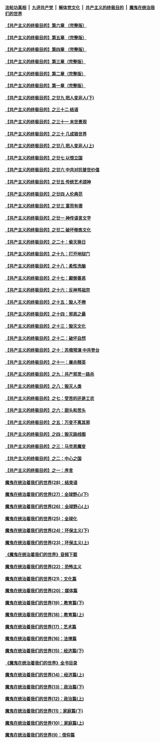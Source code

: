 

####  [法轮功真相](../../../../basic/blob/master/README.md?t=06211531) &nbsp;|&nbsp; [九评共产党](../../../../9ping.md/blob/master/README.md?t=06211531) &nbsp;|&nbsp; [解体党文化](../../../../jtdwh.md/blob/master/README.md?t=06211531)  &nbsp;|&nbsp; [共产主义的终极目的](../../../../gczydzjmd.md/blob/master/README.md?t=06211531) &nbsp;|&nbsp; [魔鬼在统治我们的世界](../../../../mgztzwmdsj.md/blob/master/README.md?t=06211531) 

#### [【共产主义的终极目的】第六章 （完整版）](../pages/nsc422/n11428913.md?t=06211531) 

#### [【共产主义的终极目的】第五章 （完整版）](../pages/nsc422/n11428912.md?t=06211531) 

#### [【共产主义的终极目的】第四章 （完整版）](../pages/nsc422/n11428907.md?t=06211531) 

#### [【共产主义的终极目的】第三章（完整版）](../pages/nsc422/n11428848.md?t=06211531) 

#### [【共产主义的终极目的】第二章（完整版）](../pages/nsc422/n11428831.md?t=06211531) 

#### [【共产主义的终极目的】第一章（完整版）](../pages/nsc422/n11417651.md?t=06211531) 

#### [【共产主义的终极目的】之廿九 把人变非人(下)](../pages/nsc422/n11344140.md?t=06211531) 

#### [【共产主义的终极目的】之三十二 结语](../pages/nsc422/n11360535.md?t=06211531) 

#### [【共产主义的终极目的】之三十一 末世景观](../pages/nsc422/n11351129.md?t=06211531) 

#### [【共产主义的终极目的】之三十 几成狼世界](../pages/nsc422/n11348280.md?t=06211531) 

#### [【共产主义的终极目的】之廿八 把人变非人(上)](../pages/nsc422/n11340492.md?t=06211531) 

#### [【共产主义的终极目的】之廿七 以恨立国](../pages/nsc422/n11336944.md?t=06211531) 

#### [【共产主义的终极目的】之廿六 中共对抗普世价值](../pages/nsc422/n11324785.md?t=06211531) 

#### [【共产主义的终极目的】之廿五 传统艺术颂神](../pages/nsc422/n11296396.md?t=06211531) 

#### [【共产主义的终极目的】之廿四 人伦典范](../pages/nsc422/n11296397.md?t=06211531) 

#### [【共产主义的终极目的】之廿三 富而有德](../pages/nsc422/n11283598.md?t=06211531) 

#### [【共产主义的终极目的】之廿一 神传语言文字](../pages/nsc422/n11263265.md?t=06211531) 

#### [【共产主义的终极目的】之廿二 破坏修炼文化](../pages/nsc422/n11245728.md?t=06211531) 

#### [【共产主义的终极目的】之二十：偷天换日](../pages/nsc422/n11238846.md?t=06211531) 

#### [【共产主义的终极目的】之十九：打开地狱门](../pages/nsc422/n11206376.md?t=06211531) 

#### [【共产主义的终极目的】之十八：柔性洗脑](../pages/nsc422/n11199994.md?t=06211531) 

#### [【共产主义的终极目的】之十七：颠倒善恶](../pages/nsc422/n11179782.md?t=06211531) 

#### [【共产主义的终极目的】之十六：反神骂祖宗](../pages/nsc422/n11166798.md?t=06211531) 

#### [【共产主义的终极目的】之十五：毁人不倦](../pages/nsc422/n11166792.md?t=06211531) 

#### [【共产主义的终极目的】之十四：邪恶之最](../pages/nsc422/n11150249.md?t=06211531) 

#### [【共产主义的终极目的】之十三：毁灭文化](../pages/nsc422/n11135227.md?t=06211531) 

#### [【共产主义的终极目的】之十二：破坏自然](../pages/nsc422/n11135214.md?t=06211531) 

#### [【共产主义的终极目的】之十：苏俄预演 中共登台](../pages/nsc422/n11118424.md?t=06211531) 

#### [【共产主义的终极目的】之十一：屠杀精英](../pages/nsc422/n11118442.md?t=06211531) 

#### [【共产主义的终极目的】之九：共产邪灵一路杀](../pages/nsc422/n11114139.md?t=06211531) 

#### [【共产主义的终极目的】之八：毁灭人类](../pages/nsc422/n11108503.md?t=06211531) 

#### [【共产主义的终极目的】之七：受苦的还是工农](../pages/nsc422/n11101809.md?t=06211531) 

#### [【共产主义的终极目的】之六：甜头和苦头](../pages/nsc422/n11096971.md?t=06211531) 

#### [【共产主义的终极目的】之五：万变不离其邪](../pages/nsc422/n11091285.md?t=06211531) 

#### [【共产主义的终极目的】之四：毁灭路线图](../pages/nsc422/n11086284.md?t=06211531) 

#### [【共产主义的终极目的】之三：马克思魔变](../pages/nsc422/n11061941.md?t=06211531) 

#### [【共产主义的终极目的】之二：中心之国](../pages/nsc422/n11047728.md?t=06211531) 

#### [【共产主义的终极目的】之一：序言](../pages/nsc422/n11086077.md?t=06211531) 

#### [魔鬼在统治着我们的世界(28)：结束语](../pages/nsc422/n10936246.md?t=06211531) 

#### [魔鬼在统治着我们的世界(27)：全球野心(下)](../pages/nsc422/n10928319.md?t=06211531) 

#### [魔鬼在统治着我们的世界(26)：全球野心(上)](../pages/nsc422/n10900318.md?t=06211531) 

#### [魔鬼在统治着我们的世界(25)：全球化](../pages/nsc422/n10788205.md?t=06211531) 

#### [魔鬼在统治着我们的世界(24)：环保主义(下)](../pages/nsc422/n10695307.md?t=06211531) 

#### [魔鬼在统治着我们的世界(23)：环保主义(上)](../pages/nsc422/n10688613.md?t=06211531) 

#### [《魔鬼在统治着我们的世界》音频下载](../pages/nsc422/n10635553.md?t=06211531) 

#### [魔鬼在统治着我们的世界(22)：恐怖主义](../pages/nsc422/n10614727.md?t=06211531) 

#### [魔鬼在统治着我们的世界(21)：文化篇](../pages/nsc422/n10597706.md?t=06211531) 

#### [魔鬼在统治着我们的世界(20)：媒体篇](../pages/nsc422/n10586579.md?t=06211531) 

#### [魔鬼在统治着我们的世界(19)：教育篇(下)](../pages/nsc422/n10564808.md?t=06211531) 

#### [魔鬼在统治着我们的世界(18)：教育篇(上)](../pages/nsc422/n10526970.md?t=06211531) 

#### [魔鬼在统治着我们的世界(17)：艺术篇](../pages/nsc422/n10499093.md?t=06211531) 

#### [魔鬼在统治着我们的世界(16)：法律篇](../pages/nsc422/n10485969.md?t=06211531) 

#### [魔鬼在统治着我们的世界(15)：经济篇(下)](../pages/nsc422/n10469975.md?t=06211531) 

#### [《魔鬼在统治着我们的世界》全书目录](../pages/nsc422/n10464261.md?t=06211531) 

#### [魔鬼在统治着我们的世界(14)：经济篇(上)](../pages/nsc422/n10457370.md?t=06211531) 

#### [魔鬼在统治着我们的世界(13)：政治篇(下)](../pages/nsc422/n10448270.md?t=06211531) 

#### [魔鬼在统治着我们的世界(12)：政治篇(上)](../pages/nsc422/n10444576.md?t=06211531) 

#### [魔鬼在统治着我们的世界(11)：家庭篇(下)](../pages/nsc422/n10440961.md?t=06211531) 

#### [魔鬼在统治着我们的世界(10)：家庭篇(上)](../pages/nsc422/n10435448.md?t=06211531) 

#### [魔鬼在统治着我们的世界(9)：信仰篇](../pages/nsc422/n10432159.md?t=06211531) 

